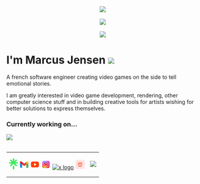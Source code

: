 <p align="center">
  <img src="https://capsule-render.vercel.app/api?type=waving&height=100&text=Howdy!&fontAlign=80&fontAlignY=40&color=0:1EFFD6,100:195466&fontColor=1EFFD6"/>
</p>

<!--# GitHub stats 📈 -->

<!-- <p align="center">
  <img align="center" src="https://github-readme-streak-stats.herokuapp.com?user=marcusaasjensen&theme=gotham&hide_border=true">
</p> -->
  
<p align="center">
  <img src="https://github-readme-stats-eight-theta.vercel.app/api?username=marcusaasjensen&layout=compact&theme=gotham&count_private=true&include_all_commits=true&show_icons=true&hide_title=true"/>
</p>

<p align="center">
  <img src="https://github-readme-stats-sigma-five.vercel.app/api/top-langs/?username=marcusaasjensen&layout=compact&theme=gotham&count_private=true&hide=ShaderLab&">
</p>

<h1>I'm Marcus Jensen <img src="https://media.giphy.com/media/hvRJCLFzcasrR4ia7z/giphy.gif" width="25px"></h1>

A french software engineer creating video games on the side to tell emotional stories.

I am greatly interested in video game development, rendering, other computer science stuff and in building creative tools for artists wishing for better solutions to express themselves.

### Currently working on...
<p align="left">
  <a href="https://github.com/marcusaasjensen/3d-renderer">
    <img src="https://github-readme-stats.vercel.app/api/pin/?username=marcusaasjensen&repo=3d-renderer&theme=gotham" />
  </a>
</p>

<table align="right">
<tr>
<td>
<p>
  <a href="https://linktr.ee/marcusjensen"><img alt="Linktree" src="./Images/Links/linktree.png" height="28px"></a>
  <a href="mailto:marcusjensendev@gmail.com"><img alt="Gmail" src="./Images/Links/gmail.svg" height="25px"></a>
  <a href="https://www.youtube.com/@marcusjensendev"><img alt="YouTube" src="./Images/Links/youtube.svg" height="25px"></a>
  <a href="https://www.instagram.com/marcusjensendev"><img alt="Instagram" src="./Images/Links/instagram_stylized.png" height="25px"></a>
  <a href="https://x.com/marcusjensendev"><img height="25px" alt="x logo" src="https://github.com/user-attachments/assets/80cd8069-7adf-4353-b901-94358c553cbd" /></a>
  <a href="https://marcusjensen.itch.io"><img alt="Itch.io" src="./Images/Links/itchio.png" height="25px"></a>
</p>
</td>
<td>
<img src="https://komarev.com/ghpvc/?username=marcusaasjensen&color=blue&style=flat&label=Visits&abbreviated=true" />
</td>
</tr>
</table>
